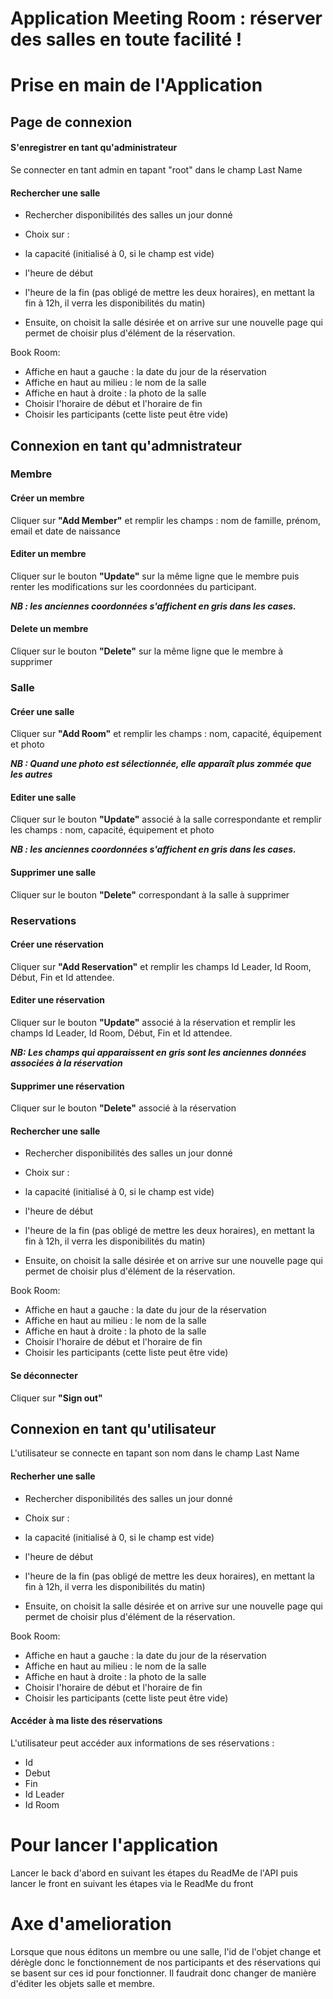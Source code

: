 # Application Meeting Room : réserver des salles en toute facilité !
# Prise en main de l'Application

## Page de connexion


#### S'enregistrer en tant qu'administrateur
Se connecter en tant admin en tapant "root" dans le champ Last Name

#### Rechercher une salle 
- Rechercher disponibilités des salles un jour donné
- Choix sur :
                
- la capacité (initialisé à 0, si le champ est vide)
                
- l'heure de début
                
- l'heure de la fin (pas obligé de mettre les deux horaires), en    mettant la fin à 12h, il verra les disponibilités du matin)
- Ensuite, on choisit la salle désirée et on arrive sur une nouvelle page qui permet de choisir plus d'élément de la réservation.

Book Room:
- Affiche en haut a gauche : la date du jour de la réservation
- Affiche en haut au milieu : le nom de la salle
- Affiche en haut à droite : la photo de la salle
- Choisir l'horaire de début et l'horaire de fin
- Choisir les participants (cette liste peut être vide)


## Connexion en tant qu'admnistrateur
### Membre

#### Créer un membre
 Cliquer sur **"Add Member"** et remplir les champs : nom de famille, prénom, email et date de naissance

#### Editer un membre
Cliquer sur le bouton **"Update"** sur la même ligne que le membre puis renter les modifications sur les coordonnées du participant.

**_NB : les anciennes coordonnées s'affichent en gris dans les cases._**

#### Delete un membre
Cliquer sur le bouton **"Delete"** sur la même ligne que le membre à supprimer


### Salle

#### Créer une salle
Cliquer sur **"Add Room"** et remplir les champs : nom, capacité, équipement et photo

**_NB : Quand une photo est sélectionnée, elle apparaît plus zommée que les autres_**


#### Editer une salle
Cliquer sur le bouton **"Update"** associé à la salle correspondante et remplir les champs : nom, capacité, équipement et photo

**_NB : les anciennes coordonnées s'affichent en gris dans les cases._**

#### Supprimer une salle
Cliquer sur le bouton **"Delete"** correspondant à la salle à supprimer


### Reservations

#### Créer une réservation
Cliquer sur **"Add Reservation"** et remplir les champs Id Leader, Id Room, Début, Fin et Id attendee.

#### Editer une réservation
Cliquer sur le bouton **"Update"** associé à la réservation et  remplir les champs Id Leader, Id Room, Début, Fin et Id attendee.

**_NB: Les champs qui apparaissent en gris sont les anciennes données associées à la réservation_**

#### Supprimer une réservation
Cliquer sur le bouton **"Delete"** associé à la réservation

#### Rechercher une salle 
- Rechercher disponibilités des salles un jour donné
- Choix sur :
                
- la capacité (initialisé à 0, si le champ est vide)
                
- l'heure de début
                
- l'heure de la fin (pas obligé de mettre les deux horaires), en    mettant la fin à 12h, il verra les disponibilités du matin)
- Ensuite, on choisit la salle désirée et on arrive sur une nouvelle page qui permet de choisir plus d'élément de la réservation.

Book Room:
- Affiche en haut a gauche : la date du jour de la réservation
- Affiche en haut au milieu : le nom de la salle
- Affiche en haut à droite : la photo de la salle
- Choisir l'horaire de début et l'horaire de fin
- Choisir les participants (cette liste peut être vide)


#### Se déconnecter
Cliquer sur **"Sign out"**


## Connexion en tant qu'utilisateur
L'utilisateur se connecte en tapant son nom dans le champ Last Name

#### Recherher une salle
- Rechercher disponibilités des salles un jour donné
- Choix sur :
                
- la capacité (initialisé à 0, si le champ est vide)
                
- l'heure de début
                
- l'heure de la fin (pas obligé de mettre les deux horaires), en    mettant la fin à 12h, il verra les disponibilités du matin)
- Ensuite, on choisit la salle désirée et on arrive sur une nouvelle page qui permet de choisir plus d'élément de la réservation.

Book Room:
- Affiche en haut a gauche : la date du jour de la réservation
- Affiche en haut au milieu : le nom de la salle
- Affiche en haut à droite : la photo de la salle
- Choisir l'horaire de début et l'horaire de fin
- Choisir les participants (cette liste peut être vide)

#### Accéder à ma liste des réservations

L'utilisateur peut accéder aux informations de ses réservations :

-  Id
- Debut
- Fin 
- Id Leader
- Id Room




# Pour lancer l'application 

Lancer le back d'abord en suivant les étapes du ReadMe de l'API puis lancer le front en suivant les étapes via le ReadMe du front

# Axe d'amelioration

Lorsque que nous éditons un membre ou une salle, l'id de l'objet change et dérègle donc le fonctionnement de nos participants et des réservations qui se basent sur ces id pour fonctionner. Il faudrait donc changer de manière d'éditer les objets salle et membre.











